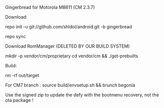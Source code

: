 Gingerbread for Motorola MB611 (CM 2.3.7)

Download:

repo init -u git://github.com/shldol/android.git -b gingerbread

repo sync

Download RomManager (DELETED BY OUR BUILD SYSTEM)

mkdir -p vendor/cm/proprietary 
cd vendor/cm && ./get-prebuilts

Build:

rm -rf out/target

For CM7 branch : source build/envsetup.sh && brunch begonia

Use the signed zip to update the defy with the bootmenu recovery, not the ota package !